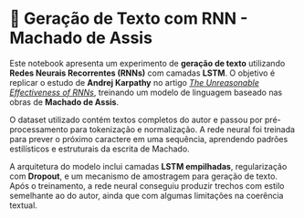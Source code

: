 # 📝 Geração de Texto com RNN - Machado de Assis  

Este notebook apresenta um experimento de **geração de texto** utilizando **Redes Neurais Recorrentes (RNNs)** com camadas **LSTM**. O objetivo é replicar o estudo de **Andrej Karpathy** no artigo *[The Unreasonable Effectiveness of RNNs](https://karpathy.github.io/2015/05/21/rnn-effectiveness/)*, treinando um modelo de linguagem baseado nas obras de **Machado de Assis**.  

O dataset utilizado contém textos completos do autor e passou por pré-processamento para tokenização e normalização. A rede neural foi treinada para prever o próximo caractere em uma sequência, aprendendo padrões estilísticos e estruturais da escrita de Machado.  

A arquitetura do modelo inclui camadas **LSTM empilhadas**, regularização com **Dropout**, e um mecanismo de amostragem para geração de texto. Após o treinamento, a rede neural conseguiu produzir trechos com estilo semelhante ao do autor, ainda que com algumas limitações na coerência textual.  